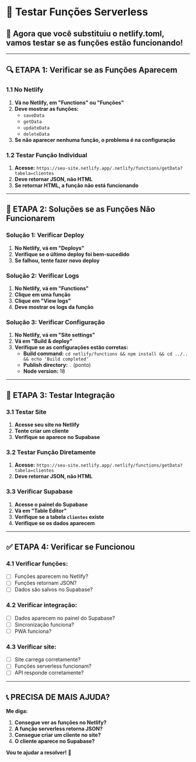 # 🧪 Testar Funções Serverless

## 🎯 **Agora que você substituiu o netlify.toml, vamos testar se as funções estão funcionando!**

---

## 🔍 **ETAPA 1: Verificar se as Funções Aparecem**

### **1.1 No Netlify**
1. **Vá no Netlify, em "Functions" ou "Funções"**
2. **Deve mostrar as funções:**
   - `saveData`
   - `getData`
   - `updateData`
   - `deleteData`
3. **Se não aparecer nenhuma função, o problema é na configuração**

### **1.2 Testar Função Individual**
1. **Acesse:** `https://seu-site.netlify.app/.netlify/functions/getData?tabela=clientes`
2. **Deve retornar JSON, não HTML**
3. **Se retornar HTML, a função não está funcionando**

---

## 🔧 **ETAPA 2: Soluções se as Funções Não Funcionarem**

### **Solução 1: Verificar Deploy**
1. **No Netlify, vá em "Deploys"**
2. **Verifique se o último deploy foi bem-sucedido**
3. **Se falhou, tente fazer novo deploy**

### **Solução 2: Verificar Logs**
1. **No Netlify, vá em "Functions"**
2. **Clique em uma função**
3. **Clique em "View logs"**
4. **Deve mostrar os logs da função**

### **Solução 3: Verificar Configuração**
1. **No Netlify, vá em "Site settings"**
2. **Vá em "Build & deploy"**
3. **Verifique se as configurações estão corretas:**
   - **Build command:** `cd netlify/functions && npm install && cd ../.. && echo 'Build completed'`
   - **Publish directory:** `.` (ponto)
   - **Node version:** 18

---

## 🧪 **ETAPA 3: Testar Integração**

### **3.1 Testar Site**
1. **Acesse seu site no Netlify**
2. **Tente criar um cliente**
3. **Verifique se aparece no Supabase**

### **3.2 Testar Função Diretamente**
1. **Acesse:** `https://seu-site.netlify.app/.netlify/functions/getData?tabela=clientes`
2. **Deve retornar JSON, não HTML**

### **3.3 Verificar Supabase**
1. **Acesse o painel do Supabase**
2. **Vá em "Table Editor"**
3. **Verifique se a tabela `clientes` existe**
4. **Verifique se os dados aparecem**

---

## ✅ **ETAPA 4: Verificar se Funcionou**

### **4.1 Verificar funções:**
- [ ] Funções aparecem no Netlify?
- [ ] Funções retornam JSON?
- [ ] Dados são salvos no Supabase?

### **4.2 Verificar integração:**
- [ ] Dados aparecem no painel do Supabase?
- [ ] Sincronização funciona?
- [ ] PWA funciona?

### **4.3 Verificar site:**
- [ ] Site carrega corretamente?
- [ ] Funções serverless funcionam?
- [ ] API responde corretamente?

---

## 📞 **PRECISA DE MAIS AJUDA?**

**Me diga:**
1. **Consegue ver as funções no Netlify?**
2. **A função serverless retorna JSON?**
3. **Consegue criar um cliente no site?**
4. **O cliente aparece no Supabase?**

**Vou te ajudar a resolver!** 🚀


